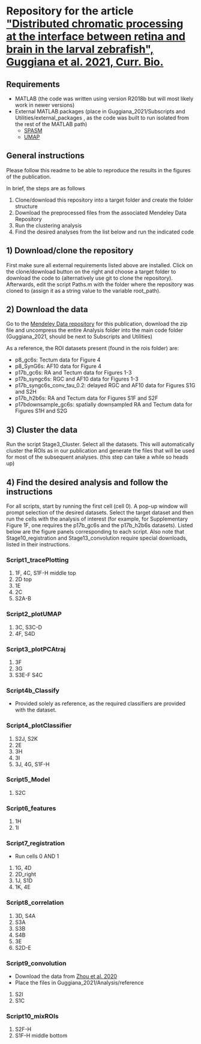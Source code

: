# Repository for the article ["Distributed chromatic processing at the interface between retina and brain in the larval zebrafish", Guggiana et al. 2021, Curr. Bio.](https://doi.org/10.1016/j.cub.2021.01.088)

## Requirements
- MATLAB (the code was written using version R2018b but will most likely work in newer versions)
- External MATLAB packages (place in Guggiana_2021/Subscripts and Utilities/external_packages , as the code was built to run isolated from the rest of the MATLAB path)
  - [SPASM](https://www.jstatsoft.org/article/view/v084i10)
  - [UMAP](https://de.mathworks.com/matlabcentral/fileexchange/71902-uniform-manifold-approximation-and-projection-umap)

## General instructions
Please follow this readme to be able to reproduce the results in the figures of the publication.

In brief, the steps are as follows

1. Clone/download this repository into a target folder and create the folder structure
2. Download the preprocessed files from the associated Mendeley Data Repository
3. Run the clustering analysis
4. Find the desired analyses from the list below and run the indicated code

## 1) Download/clone the repository
First make sure all external requirements listed above are installed. Click on the clone/download button on the right and choose a target folder to download the code to (alternatively use git to clone the repository). Afterwards, edit the script Paths.m with the folder where the repository was cloned to (assign it as a string value to the variable root_path).

## 2) Download the data
Go to the [Mendeley Data repository](http://dx.doi.org/10.17632/szj869h34m.1) for this publication, download the zip file and uncompress the entire Analysis folder into the main code folder (Guggiana_2021, should be next to Subscripts and Utilities)

As a reference, the ROI datasets present (found in the rois folder) are:

- p8_gc6s: Tectum data for Figure 4
- p8_SynG6s: AF10 data for Figure 4
- p17b_gc6s: RA and Tectum data for Figures 1-3
- p17b_syngc6s: RGC and AF10 data for Figures 1-3
- p17b_syngc6s_conv_tau_0.2: delayed RGC and AF10 data for Figures S1G and S2H
- p17b_h2b6s: RA and Tectum data for Figures S1F and S2F
- p17bdownsample_gc6s: spatially downsampled RA and Tectum data for Figures S1H and S2G

## 3) Cluster the data
Run the script Stage3_Cluster. Select all the datasets. This will automatically cluster the ROIs as in our publication and generate the files that will be used for most of the subsequent analyses. (this step can take a while so heads up)

## 4) Find the desired analysis and follow the instructions
For all scripts, start by running the first cell (cell 0). A pop-up window will prompt selection of the desired datasets. Select the target dataset and then run the cells with the analysis of interest (for example, for Supplementary Figure 1F, one requires the p17b_gc6s and the p17b_h2b6s datasets). Listed below are the figure panels corresponding to each script. Also note that Stage10_registration and Stage13_convolution require special downloads, listed in their instructions.

### Script1_tracePlotting
1. 1F, 4C, S1F-H middle top
2. 2D top
3. 1E
4. 2C
5. S2A-B

### Script2_plotUMAP
1. 3C, S3C-D
2. 4F, S4D

### Script3_plotPCAtraj
1. 3F
2. 3G
3. S3E-F S4C

### Script4b_Classify
- Provided solely as reference, as the required classifiers are provided with the dataset.

### Script4_plotClassifier
1. S2J, S2K
2. 2E
3. 3H
4. 3I
5. 3J, 4G, S1F-H

### Script5_Model
1. S2C

### Script6_features
1. 1H
2. 1I

### Script7_registration
- Run cells 0 AND 1

1. 1G, 4D
2. 2D_right
3. 1J, S1D
4. 1K, 4E


### Script8_correlation
1. 3D, S4A
2. S3A
3. S3B
4. S4B
5. 3E
6. S2D-E

### Script9_convolution
- Download the data from [Zhou et al. 2020](https://datadryad.org/stash/dataset/doi:10.5061/dryad.7sqv9s4pm)
- Place the files in Guggiana_2021/Analysis/reference

1. S2I
2. S1C

### Script10_mixROIs
1. S2F-H
2. S1F-H middle bottom
